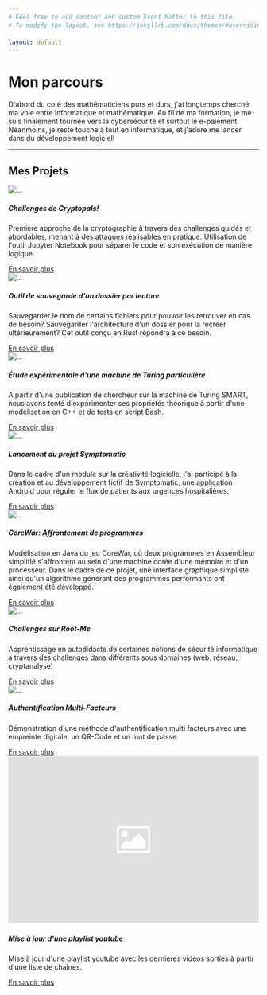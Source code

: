 ```yaml
---
# Feel free to add content and custom Front Matter to this file.
# To modify the layout, see https://jekyllrb.com/docs/themes/#overriding-theme-defaults

layout: default
---
```


<script src="//cdnjs.cloudflare.com/ajax/libs/highlight.js/10.0.3/highlight.min.js"></script>
<script>hljs.initHighlightingOnLoad();</script>

# Mon parcours

D'abord du coté des mathématiciens purs et durs, j'ai longtemps cherché ma voie entre informatique et mathématique. Au fil de ma formation, je me suis finalement tournée vers la cybersécurité et surtout le e-paiement. Néanmoins, je reste touche à tout en informatique, et j'adore me lancer dans du développement logiciel!

<hr id="Projets">

## Mes Projets

<div class="row row-cols-1 row-cols-md-2">
<div class="col mb-4">
<div class="card h-100">
  <img src="{{ site.baseurl}}/assets/images/projets/Cryptopals/main.png" class="card-img-top" alt="..."/>
  <div class="card-body">
    <h5 class="card-title">Challenges de Cryptopals!</h5>
    <p class="card-text">Première approche de la cryptographie à travers des challenges guidés et abordables, menant à des attaques réalisables en pratique. Utilisation de l'outil Jupyter Notebook pour séparer le code et son exécution de manière logique.</p>
    <a href="{{ site.url }}/projets/Cryptopals/" class="btn btn-primary mybuttoncolor mybuttonstyle mx-auto stretched-link">En savoir plus</a>
  </div>
</div>
</div>
<div class="col mb-4">
<div class="card h-100">
  <img src="{{ site.baseurl}}/assets/images/placeholder-image.png" class="card-img-top" alt="..."/>
  <div class="card-body">
    <h5 class="card-title">Outil de sauvegarde d'un dossier par lecture</h5>
    <p class="card-text">Sauvegarder le nom de certains fichiers pour pouvoir les retrouver en cas de besoin? Sauvegarder l'architecture d'un dossier pour la recréer
    ultérieurement? Cet outil conçu en Rust répondra à ce besoin.</p>
    <a href="{{ site.url }}/projets/SaveTool/" class="btn btn-primary mybuttoncolor mybuttonstyle mx-auto stretched-link">En savoir plus</a>
  </div>
</div>
</div>
<div class="col mb-4">
<div class="card h-100">
  <img src="{{ site.baseurl}}/assets/images/projets/TuringMachine/SMARTTable.PNG" class="card-img-top" alt="..."/>
  <div class="card-body">
    <h5 class="card-title">Étude expérimentale d'une machine de Turing particulière</h5>
    <p class="card-text">A partir d'une publication de chercheur sur la machine de Turing SMART, nous avons tenté d'expérimenter ses propriétés théorique à partir d'une
    modélisation en C++ et de tests en script Bash.</p>
    <a href="{{ site.url }}/projets/TuringMachine/" class="btn btn-primary mybuttoncolor mybuttonstyle mx-auto stretched-link">En savoir plus</a>
  </div>
</div>
</div>
<div class="col mb-4">
<div class="card h-100">
  <img src="{{ site.baseurl}}/assets/images/projets/Symptomatic/symptomatic2.jpg" class="card-img-top" alt="..."/>
  <div class="card-body">
    <h5 class="card-title">Lancement du projet Symptomatic</h5>
    <p class="card-text">Dans le cadre d'un module sur la créativité logicielle, j'ai participé à la création et au développement fictif de Symptomatic, une application Android pour réguler le flux de patients aux urgences hospitalières.</p>
    <a href="{{ site.url }}/projets/Symptomatic" class="btn btn-primary mybuttoncolor mybuttonstyle mx-auto stretched-link">En savoir plus</a>
  </div>
</div>
</div>
<div class="col mb-4">
  <div class="card h-100">
    <img src="{{ site.baseurl}}/assets/images/projets/CoreWar/corewar3.png" class="card-img-top" alt="..."/>
    <div class="card-body">
      <h5 class="card-title">CoreWar: Affrontement de programmes</h5>
      <p class="card-text">Modélisation en Java du jeu CoreWar, où deux programmes en Assembleur simplifié s'affrontent au sein d'une machine dotée d'une mémoire et d'un processeur. Dans le cadre de ce projet, une interface graphique simpliste ainsi qu'un algorithme générant des programmes performants ont également été développé.</p>
      <a href="{{ site.url }}/projets/CoreWar" class="btn btn-primary mybuttoncolor mybuttonstyle mx-auto stretched-link">En savoir plus</a>
    </div>
  </div>
</div>
<div class="col mb-4">
  <div class="card h-100">
    <img src="{{ site.baseurl}}/assets/images/projets/RootMe/rootme1.svg" class="card-img-top" alt="..."/>
    <div class="card-body">
      <h5 class="card-title">Challenges sur Root-Me</h5>
      <p class="card-text">Apprentissage en autodidacte de certaines notions de sécurité informatique à travers des challenges dans différents sous domaines (web, réseau, cryptanalyse)</p>
      <a href="{{ site.url }}/projets/Root-Me" class="btn btn-primary mybuttoncolor mybuttonstyle mx-auto stretched-link">En savoir plus</a>
    </div>
  </div>
</div>
<div class="col mb-4">
  <div class="card h-100">
    <img src="{{ site.baseurl}}/assets/images/projets/MultiFactorsAuthentication/multiFactorsAuth2.png" class="card-img-top" alt="..."/>
      <div class="card-body">
        <h5 class="card-title">Authentification Multi-Facteurs</h5>
        <p class="card-text">Démonstration d'une méthode d'authentification multi facteurs avec une empreinte digitale, un QR-Code et un mot de passe.</p>
        <a href="{{site.url}}/projets/AuthMultiFacteurs" class="btn btn-primary mybuttoncolor mybuttonstyle mx-auto stretched-link">En savoir plus</a>
      </div>
  </div>
</div>  
<div class="col mb-4">
  <div class="card h-100">
    <img src="{{ site.baseurl}}/../assets/images/placeholder-image.png" class="card-img-top" alt="..."/>
    <div class="card-body">
      <h5 class="card-title">Mise à jour d'une playlist youtube</h5>
      <p class="card-text">Mise à jour d'une playlist youtube avec les dernières vidéos sorties à partir d'une liste de chaînes.</p>
      <a href="{{site.url}}/projets/youtubeUpdatePlaylist" class="btn btn-primary mybuttoncolor mybuttonstyle mx-auto stretched-link">En savoir plus</a>
    </div>
  </div>
</div>  
